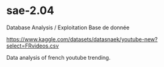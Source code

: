 # sae-2.04
Database Analysis / Exploitation Base de donnée

https://www.kaggle.com/datasets/datasnaek/youtube-new?select=FRvideos.csv

Data analysis of french youtube trending.
